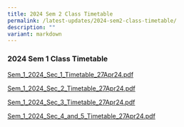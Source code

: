 ```yaml
---
title: 2024 Sem 2 Class Timetable
permalink: /latest-updates/2024-sem2-class-timetable/
description: ""
variant: markdown
---
```

### 2024  Sem 1 Class Timetable 



[Sem_1_2024_Sec_1_Timetable_27Apr24.pdf](/files/Latest%20Updates/2024/Sem_1_2024_Sec_1_Timetable_27Apr24.pdf)

[Sem_1_2024_Sec_2_Timetable_27Apr24.pdf](/files/Latest%20Updates/2024/Sem_1_2024_Sec_2_Timetable_27Apr24.pdf)

[Sem_1_2024_Sec_3_Timetable_27Apr24.pdf](/files/Latest%20Updates/2024/Sem_1_2024_Sec_3_Timetable_27Apr24.pdf)

[Sem_1_2024_Sec_4_and_5_Timetable_27Apr24.pdf](/files/Latest%20Updates/2024/Sem_1_2024_Sec_4_and_5_Timetable_27Apr24.pdf)